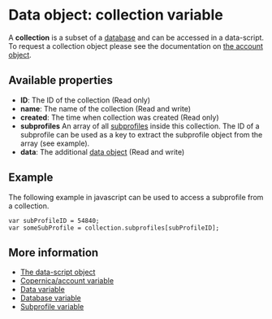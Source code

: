 # Data object: collection variable

A **collection** is a subset of a [database](./data-object-database) and can be accessed in a data-script.
To request a collection object please see the documentation on [the account object](./data-object-copernica).

## Available properties

* **ID**: The ID of the collection (Read only)
* **name**: The name of the collection (Read and write)
* **created**: The time when collection was created (Read only)
* **subprofiles** An array of all [subprofiles](./data-object-subprofile) inside this collection. 
The ID of a subprofile can be used as a key to extract the subprofile 
object from the array (see example).
* **data**: The additional [data object](./data-object-data) (Read and write)

## Example

The following example in javascript can be used to access a subprofile from a collection.

    var subProfileID = 54840;
    var someSubProfile = collection.subprofiles[subProfileID];

## More information
* [The data-script object](./data-object)
* [Copernica/account variable](./data-object-copernica)
* [Data variable](./data-object-data)
* [Database variable](./data-object-database)
* [Subprofile variable](./data-object-subprofile)

